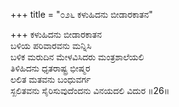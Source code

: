 +++
title = "೦೨೬ ಕಳುಹಿದನು ಬೀಡಾರಕಾತನ"

+++
ಕಳುಹಿದನು ಬೀಡಾರಕಾತನ  
ಬಳಿಯ ಪರಿವಾರವನು ಮನ್ನಿಸಿ  
ಬಳಿಕ ಮರುದಿನ ಮೇಳವಿಸಿದರು ಮಂತ್ರಶಾಲೆಯಲಿ  
ತಿಳಿಹಿದನು ಧೃತರಾಷ್ಟ್ರ ಭೀಷ್ಮರ  
ಲಲಿತ ಮತವನು ಬಂಧುವರ್ಗ  
ಸ್ಖಲಿತವನು ಸೈರಿಸುವುದೆಂದನು ವಿನಯದಲಿ ವಿದುರ     ॥26॥